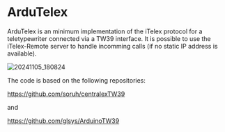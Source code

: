 # ArduTelex

ArduTelex is an minimum implementation of the iTelex protocol for a teletypewriter connected via a TW39 interface. It is possible to use the iTelex-Remote server to handle incomming calls (if no static IP address is available).

![20241105_180824](https://github.com/user-attachments/assets/2f0b3b79-2e49-452d-b057-a903b406de79)

The code is based on the following repositories:

https://github.com/soruh/centralexTW39

and

https://github.com/glsys/ArduinoTW39
